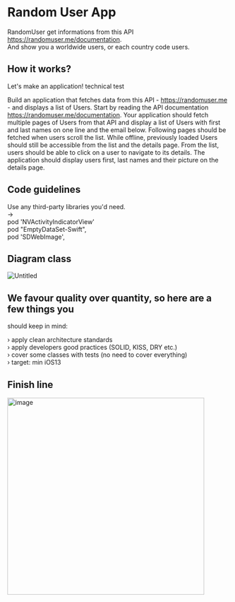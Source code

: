 # Random User App
RandomUser get informations from this API https://randomuser.me/documentation. <br/>
And show you a worldwide users, or each country code users.

## How it works?
Let's make an application! technical test

Build an application that fetches data from this API - https://randomuser.me - and displays a list of Users. Start by
reading the API documentation https://randomuser.me/documentation. 
Your application should fetch multiple pages
of Users from that API and display a list of Users with first and last names on one line and the email below. Following
pages should be fetched when users scroll the list. 
While offline, previously loaded Users should still be accessible
from the list and the details page. From the list, users should be able to click on a user to navigate to its details. The
application should display users first, last names and their picture on the details page.


##  Code guidelines
Use any third-party libraries you'd need. <br/>
-><br/> 
  pod 'NVActivityIndicatorView'<br/>
  pod "EmptyDataSet-Swift", <br/>
  pod 'SDWebImage', <br/>
 
## Diagram class

![Untitled](https://user-images.githubusercontent.com/7050604/156186810-1b5b84bd-7a8b-4b02-810e-5cb52470d3dd.jpg)


## We favour quality over quantity, so here are a few things you
should keep in mind:

› apply clean architecture standards <br/>
› apply developers good practices (SOLID, KISS, DRY etc.)<br/>
› cover some classes with tests (no need to cover everything)<br/>
› target: min iOS13<br/>

## Finish line
<img width="446" alt="image" src="https://user-images.githubusercontent.com/7050604/156188293-66f13ec9-d6c5-40b6-99a9-84aefdb8fad6.png">

